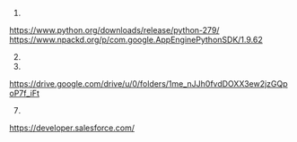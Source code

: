 1.
https://www.python.org/downloads/release/python-279/
https://www.npackd.org/p/com.google.AppEnginePythonSDK/1.9.62

2.

3.
https://drive.google.com/drive/u/0/folders/1me_nJJh0fvdDOXX3ew2jzGQpoP7f_iFt

7. 
https://developer.salesforce.com/
